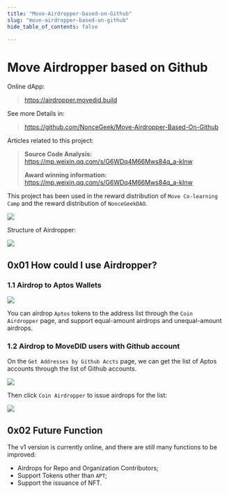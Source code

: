 ```yaml
---
title: "Move-Airdropper-based-on-Github"
slug: "move-airdropper-based-on-github"
hide_table_of_contents: false

---
```


# Move Airdropper based on Github

Online dApp:

> https://airdropper.movedid.build

See more Details in:

> https://github.com/NonceGeek/Move-Airdropper-Based-On-Github

Articles related to this project:

> **Source Code Analysis:** https://mp.weixin.qq.com/s/G6WDq4M66Mws84q_a-kInw
>
> **Award winning information:** https://mp.weixin.qq.com/s/G6WDq4M66Mws84q_a-kInw

This project has been used in the reward distribution of `Move Co-learning Camp` and the reward distribution of `NonceGeekDAO`.

![](images/airdropper_history.png)

Structure of Airdropper: 

![](images/airdropper_structure.png)

## 0x01 How could I use Airdropper?

### 1.1 Airdrop to Aptos Wallets

![](images/airdrop_to_aptos_wallets.png)

You can airdrop `Aptos` tokens to the address list through the `Coin Airdropper` page, and support equal-amount airdrops and unequal-amount airdrops.

   ### 1.2 Airdrop to MoveDID users with Github account

On the `Get Addresses by Github Accts` page, we can get the list of Aptos accounts through the list of Github accounts.

![](images/get_accts.png)

Then click `Coin Airdropper` to issue airdrops for the list:

![](images/airdrop_to_aptos_wallets.png)

## 0x02 Future Function

The v1 version is currently online, and there are still many functions to be improved:

* Airdrops for Repo and Organization Contributors;
* Support Tokens other than `APT`;
* Support the issuance of NFT.



